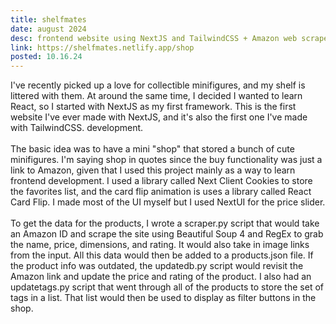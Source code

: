 ```yaml
---
title: shelfmates
date: august 2024
desc: frontend website using NextJS and TailwindCSS + Amazon web scraper using Python and BS4
link: https://shelfmates.netlify.app/shop
posted: 10.16.24
---
```

I've recently picked up a love for collectible minifigures, and my shelf is littered with them. At around the same time, I decided I wanted to learn React, so I started with NextJS as my first framework. This is the first website I've ever made with NextJS, and it's also the first one I've made with TailwindCSS. development.
<br><br>
The basic idea was to have a mini "shop" that stored a bunch of cute minifigures. I'm saying shop in quotes since the buy functionality was just a link to Amazon, given that I used this project mainly as a way to learn frontend development. I used a library called Next Client Cookies to store the favorites list, and the card flip animation is uses a library called React Card Flip. I made most of the UI myself but I used NextUI for the price slider.
<br><br>
To get the data for the products, I wrote a scraper.py script that would take an Amazon ID and scrape the site using Beautiful Soup 4 and RegEx to grab the name, price, dimensions, and rating. It would also take in image links from the input. All this data would then be added to a products.json file. If the product info was outdated, the updatedb.py script would revisit the Amazon link and update the price and rating of the product. I also had an updatetags.py script that went through all of the products to store the set of tags in a list. That list would then be used to display as filter buttons in the shop.